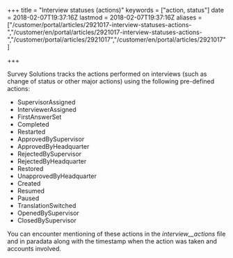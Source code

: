 ﻿+++
title = "Interview statuses (actions)"
keywords = ["action, status"]
date = 2018-02-07T19:37:16Z
lastmod = 2018-02-07T19:37:16Z
aliases = ["/customer/portal/articles/2921017-interview-statuses-actions-","/customer/en/portal/articles/2921017-interview-statuses-actions-","/customer/portal/articles/2921017","/customer/en/portal/articles/2921017"]

+++

Survey Solutions tracks the actions performed on interviews (such as
change of status or other major actions) using the following pre-defined
actions:

-   SupervisorAssigned
-   InterviewerAssigned
-   FirstAnswerSet
-   Completed
-   Restarted
-   ApprovedBySupervisor
-   ApprovedByHeadquarter
-   RejectedBySupervisor
-   RejectedByHeadquarter
-   Restored
-   UnapprovedByHeadquarter
-   Created
-   Resumed
-   Paused
-   TranslationSwitched
-   OpenedBySupervisor
-   ClosedBySupervisor

You can encounter mentioning of these actions in the
*interview\_\_actions* file and in paradata along with the timestamp
when the action was taken and accounts involved.
